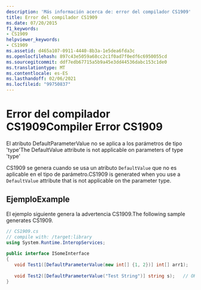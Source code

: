 ```yaml
---
description: 'Más información acerca de: error del compilador CS1909'
title: Error del compilador CS1909
ms.date: 07/20/2015
f1_keywords:
- CS1909
helpviewer_keywords:
- CS1909
ms.assetid: d465a107-0911-4440-8b3a-1e5dea6fda3c
ms.openlocfilehash: 897c43e5059a68cc2c1f0ad7f0edf6c6950055cd
ms.sourcegitcommit: ddf7edb67715a5b9a45e3dd44536dabc153c1de0
ms.translationtype: MT
ms.contentlocale: es-ES
ms.lasthandoff: 02/06/2021
ms.locfileid: "99750837"
---
```

# <a name="compiler-error-cs1909"></a><span data-ttu-id="de736-103">Error del compilador CS1909</span><span class="sxs-lookup"><span data-stu-id="de736-103">Compiler Error CS1909</span></span>

<span data-ttu-id="de736-104">El atributo DefaultParameterValue no se aplica a los parámetros de tipo 'type'</span><span class="sxs-lookup"><span data-stu-id="de736-104">The DefaultValue attribute is not applicable on parameters of type 'type'</span></span>  
  
 <span data-ttu-id="de736-105">CS1909 se genera cuando se usa un atributo `DefaultValue` que no es aplicable en el tipo de parámetro.</span><span class="sxs-lookup"><span data-stu-id="de736-105">CS1909 is generated when you use a `DefaultValue` attribute that is not applicable on the parameter type.</span></span>  
  
## <a name="example"></a><span data-ttu-id="de736-106">Ejemplo</span><span class="sxs-lookup"><span data-stu-id="de736-106">Example</span></span>  

 <span data-ttu-id="de736-107">El ejemplo siguiente genera la advertencia CS1909.</span><span class="sxs-lookup"><span data-stu-id="de736-107">The following sample generates CS1909.</span></span>  
  
```csharp  
// CS1909.cs  
// compile with: /target:library  
using System.Runtime.InteropServices;  
  
public interface ISomeInterface  
{  
   void Test1([DefaultParameterValue(new int[] {1, 2})] int[] arr1);   // CS1909  
  
   void Test2([DefaultParameterValue("Test String")] string s);   // OK  
}  
```
